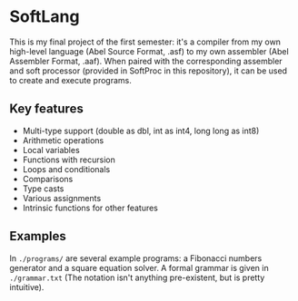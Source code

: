 # SoftLang

This is my final project of the first semester: it's a compiler from my own
high-level language (Abel Source Format, .asf) to my own assembler (Abel Assembler
Format, .aaf). When paired with the corresponding assembler and soft processor
(provided in SoftProc in this repository), it can be used to create and execute programs.

## Key features
 - Multi-type support (double as dbl, int as int4, long long as int8)
 - Arithmetic operations
 - Local variables
 - Functions with recursion
 - Loops and conditionals
 - Comparisons
 - Type casts
 - Various assignments
 - Intrinsic functions for other features

## Examples
In `./programs/` are several example programs: a Fibonacci numbers generator
and a square equation solver. A formal grammar is given in `./grammar.txt`
(The notation isn't anything pre-existent, but is pretty intuitive). 
